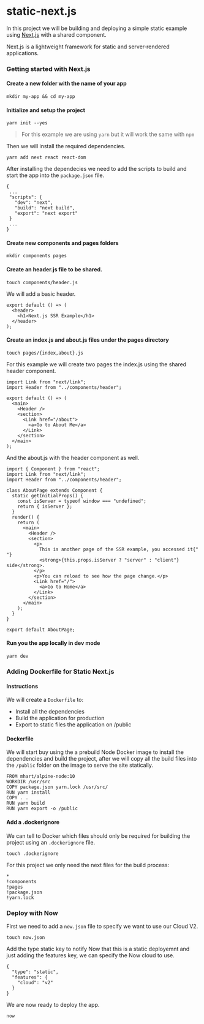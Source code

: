 # static-next.js

In this project we will be building and deploying a simple static example using [Next.js](https://nextjs.org/) with a shared component.

Next.js is a lightweight framework for static and server‑rendered applications.

### Getting started with Next.js

#### Create a new folder with the name of your app

```
mkdir my-app && cd my-app
```

#### Initialize and setup the project

```
yarn init --yes
```

> For this example we are using `yarn` but it will work the same with `npm`

Then we will install the required dependencies.

```
yarn add next react react-dom
```

After installing the dependecies we need to add the scripts to build and start the app into the `package.json` file.

```
{
 ...
 "scripts": {
   "dev": "next",
   "build": "next build",
   "export": "next export"
 }
 ...
}
```

#### Create new components and pages folders

```
mkdir components pages
```

#### Create an header.js file to be shared.

```
touch components/header.js
```

We will add a basic header.

```
export default () => (
  <header>
    <h1>Next.js SSR Example</h1>
  </header>
);
```

#### Create an index.js and about.js files under the pages directory

```
touch pages/{index,about}.js
```

For this example we will create two pages the index.js using the shared header component.

```
import Link from "next/link";
import Header from "../components/header";

export default () => (
  <main>
    <Header />
    <section>
      <Link href="/about">
        <a>Go to About Me</a>
      </Link>
    </section>
  </main>
);
```

And the about.js with the header component as well.

```
import { Component } from "react";
import Link from "next/link";
import Header from "../components/header";

class AboutPage extends Component {
  static getInitialProps() {
    const isServer = typeof window === "undefined";
    return { isServer };
  }
  render() {
    return (
      <main>
        <Header />
        <section>
          <p>
            This is another page of the SSR example, you accessed it{" "}
            <strong>{this.props.isServer ? "server" : "client"} side</strong>.
          </p>
          <p>You can reload to see how the page change.</p>
          <Link href="/">
            <a>Go to Home</a>
          </Link>
        </section>
      </main>
    );
  }
}

export default AboutPage;
```

#### Run you the app locally in dev mode

```
yarn dev
```

### Adding Dockerfile for Static Next.js

#### Instructions

We will create a `Dockerfile` to:

- Install all the dependencies
- Build the application for production
- Export to static files the application on /public

#### Dockerfile

We will start buy using the a prebuild Node Docker image to install the dependencies and build the project, after we will copy all the build files into the `/public` folder on the image to serve the site statically.

```
FROM mhart/alpine-node:10
WORKDIR /usr/src
COPY package.json yarn.lock /usr/src/
RUN yarn install
COPY . .
RUN yarn build
RUN yarn export -o /public
```

#### Add a .dockerignore

We can tell to Docker which files should only be required for building the project using an `.dockerignore` file.

```
touch .dockerignore
```

For this project we only need the next files for the build process:

```
*
!components
!pages
!package.json
!yarn.lock
```

### Deploy with Now

First we need to add a `now.json` file to specify we want to use our Cloud V2.

```
touch now.json
```

Add the type static key to notify Now that this is a static deployemnt and just adding the features key, we can specify the Now cloud to use.

```
{
  "type": "static",
  "features": {
    "cloud": "v2"
  }
}
```

We are now ready to deploy the app.

```
now
```